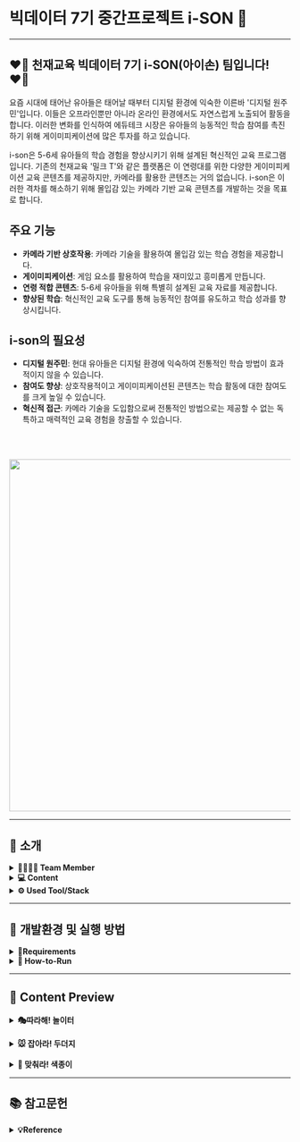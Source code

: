  # 빅데이터 7기 중간프로젝트 i-SON 👋
- - -
## **❤️‍🔥 천재교육 빅데이터 7기 i-SON(아이손) 팀입니다! ❤️‍🔥** 

요즘 시대에 태어난 유아들은 태어날 때부터 디지털 환경에 익숙한 이른바 '디지털 원주민'입니다. 이들은 오프라인뿐만 아니라 온라인 환경에서도 자연스럽게 노출되어 활동을 합니다. 이러한 변화를 인식하여 에듀테크 시장은 유아들의 능동적인 학습 참여를 촉진하기 위해 게이미피케이션에 많은 투자를 하고 있습니다.

i-son은 5-6세 유아들의 학습 경험을 향상시키기 위해 설계된 혁신적인 교육 프로그램입니다. 기존의 천재교육 '밀크 T'와 같은 플랫폼은 이 연령대를 위한 다양한 게이미피케이션 교육 콘텐츠를 제공하지만, 카메라를 활용한 콘텐츠는 거의 없습니다. i-son은 이러한 격차를 해소하기 위해 몰입감 있는 카메라 기반 교육 콘텐츠를 개발하는 것을 목표로 합니다.

## 주요 기능

- **카메라 기반 상호작용**: 카메라 기술을 활용하여 몰입감 있는 학습 경험을 제공합니다.
- **게이미피케이션**: 게임 요소를 활용하여 학습을 재미있고 흥미롭게 만듭니다.
- **연령 적합 콘텐츠**: 5-6세 유아들을 위해 특별히 설계된 교육 자료를 제공합니다.
- **향상된 학습**: 혁신적인 교육 도구를 통해 능동적인 참여를 유도하고 학습 성과를 향상시킵니다.

## i-son의 필요성

- **디지털 원주민**: 현대 유아들은 디지털 환경에 익숙하여 전통적인 학습 방법이 효과적이지 않을 수 있습니다.
- **참여도 향상**: 상호작용적이고 게이미피케이션된 콘텐츠는 학습 활동에 대한 참여도를 크게 높일 수 있습니다.
- **혁신적 접근**: 카메라 기술을 도입함으로써 전통적인 방법으로는 제공할 수 없는 독특하고 매력적인 교육 경험을 창출할 수 있습니다.

<br>

<br>
<p align="left">
  <img src=https://github.com/sunny7319/Hands_MediaPipe_project/assets/112309620/b554d8c6-7b6c-4d5a-9b91-c6f864487d60 width = "630px">


</p>

- - -

## **🤍 소개**

<details>
<summary> <b>👨‍👨‍👧‍👦 Team Member</b></summary><br>
  


</br>
<table>
  <tr>
    <td align="center">
      <a href="https://github.com/bgmbgm94">
        <img src="https://github.com/bgmbgm94.png" width="150px;" alt="경만"/>
        <br />
        <sub><b>👑 백경만</b><br>🙋‍♂️ 교육 컨텐츠 개발 및 발표</sub>
      </a>
    </td>
    <td align="center">
      <a href="https://github.com/pch229">
        <img src="https://github.com/pch229.png" width="150px;" alt="찬혁"/>
        <br />
        <sub><b>박찬혁</b><br>🙋‍♂️ DB 구축 및 문서 작업</sub>
      </a>
    </td>
    <td align="center">
      <a href="https://github.com/LeeMin-a">
        <img src="https://github.com/LeeMin-a.png" width="150px;" alt="민아"/>
        <br />
        <sub><b>이민아</b><br>🙋‍♀️ 웹 개발 및 Notion 담당</sub>
      </a>
    </td>
  </tr>
  <tr>
    <td align="center">
      <a href="https://github.com/choijouneun">
        <img src="https://github.com/choijouneun.png" width="150px;" alt="종은"/>
        <br />
        <sub><b>최종은</b><br>🙋‍♂️ 교육 컨텐츠 개발 및 네트워크 구성</sub>
      </a>
    </td>
    <td align="center">
      <a href="https://github.com/hanaSummer0701">
        <img src="https://github.com/hanaSummer0701.png" width="150px;" alt="하나"/>
        <br />
        <sub><b>장하나</b><br>🙋‍♀️ DB 구축 및 ppt 제작</sub>
      </a>
    </td>
    <td align="center">
      <a href="https://github.com/sunny7319">
        <img src="https://github.com/sunny7319.png" width="150px;" alt="선영"/>
        <br />
        <sub><b>민선영</b><br>🙋‍♀️ 웹개발 및 Github 담당</sub>
      </a>
    </td>
  </tr>
</table>
</details>

<details>
<summary> <b>💻 Content</b></summary><br>

</br>

-  **따라해! 놀이터** : 웹캠을 활용하여 유아들이 손을 통해 미리 학습된 그림자(개,고양이,나무,돌,해,...) 모양을 인식하면 해당 그림자에 맞는 이미지가 생성되는 게임으로, 5-7세 아이들의 소근육 발달에 도움을 줌. 

- **잡아라! 두더지** : 게임 내에 나타난 두더지 이미지
  
- **맞춰라! 색종이** : 게임내에 나타난 이미지를 보고 한글 교구를 이용하여 단어를 조합하는 게임으로, 5-7세 아이들의 언어발달과 더불어 한글 교구를 통한 소근육 발달에 도움을 줌.
</details>


<details>
<summary> <b>⚙️ Used Tool/Stack</b></summary><br>

</br>
<p align="left">

<img alt="Python" src ="https://img.shields.io/badge/Python-3776AB.svg?&style=for-the-badge&logo=Python&logoColor=white"/>
<img alt="TensorFlow" src ="https://img.shields.io/badge/TensorFlow-1677FF.svg?&style=for-the-badge&logo=TensorFlow&logoColor=black"/>
<img alt="Jupyter" src ="https://img.shields.io/badge/Jupyter-F37626.svg?&style=for-the-badge&logo=Jupyter&logoColor=white"/>
<img alt="OpenCV" src ="https://img.shields.io/badge/OpenCV-5C3EE8.svg?&style=for-the-badge&logo=OpenCV&logoColor=white"/><br>
<img alt="OpenAI" src ="https://img.shields.io/badge/OpenAI-412991.svg?&style=for-the-badge&logo=OpenAI&logoColor=white"/>
<img alt="Anaconda" src ="https://img.shields.io/badge/Anaconda-44A833.svg?&style=for-the-badge&logo=Anaconda&logoColor=black"/>
<img alt="Flask" src ="https://img.shields.io/badge/Flask-000000.svg?&style=for-the-badge&logo=Flask&logoColor=white"/>
<img alt="postgresql" src ="https://img.shields.io/badge/postgresql-4169E1.svg?&style=for-the-badge&logo=postgresql&logoColor=white"/>

</p>
</details>




- - -
## **🩶 개발환경 및 실행 방법**
<details>
<summary><b>📄Requirements</b></summary>

  <br>
    - python==3.12.3
  <br>
    - numpy==1.26.4
  <br>
    - flask==3.0.3
  <br>
    - flask-sqlalchemy==3.1.1
  <br>
    - psycopg2==2.9.9
  <br>
    - opencv-python==4.9.0.80
  <br>
    - mediapipe==0.10.14
  <br>
    - cvzone==1.6.1
  <br>
    - tensorflow==2.16.1
  <br>
    - apscheduler==3.10.4
  <br>
    - torch==2.3.0
  <br>
    - torchvision==0.18.0
  <br>
    - requirements.txt를 별첨하였으며 requirements.txt를 install을 통해 라이브러리를 설치하여 적절하게 환경 Setting이 가능합니다.
  <br>

  </details>

<details>
<summary><b>🏃 How-to-Run</b></summary>

  
  ### venv install
  ```bash
  conda create -n (이름) python==3.12.3 numpy==1.26.4 flask==3.0.3 flask-sqlalchemy==3.1.1 psycopg2==2.9.9 watchdog==4.0.1
  ```

  ### Folder Movement
  ```bash
  cd anaconda3\envs\(이름)\Hands_MediaPipe_project
  ```

  ### pakeage install
  `Hands_MediaPipe_project` 디렉토리에서
  ```bash
  -m pip install -r requirements.txt
  ```

  ### App run 
  `Hands_MediaPipe_project` 디렉토리에서
  ```bash
  python server.py
  ```

  <br>

</details>

- - -
## **🖤 Content Preview**
<details>
<summary><b>🎭따라해! 놀이터</b></summary>
  <p align='left'>
    <img src =  width = "400px">
    <img src =  width = "400px">
  </p>
</details>

<br>

<details>
<summary><b>🐭 잡아라! 두더지</b></summary>
  <p align='left'>
    <img src =  width = "400px">
    <img src =  width = "400px">
</details>

<br>

<details>
<summary><b>📝 맞춰라! 색종이</b></summary>
  <p align='left'>
    <img src =  width = "400px">
    <img src =  width = "400px">
  </p>
</details>

- - -
## **📚 참고문헌**
<details>
<summary><b>💡Reference </b></summary>
<br>

- Prensky, M. (2001a). Digital natives, digital immigrants part 1. On the horizon, 9(5), 1-6.
- 이지우, 박유정. (2022). 게이미피케이션 기반 국내 유아교육 앱(app) 분석. 열린유아교육연구, 27(6), 29-52, 
10.20437/KOAECE27-6-02
- 백정열 (2018). 에듀테크의 기술 및 콘텐츠 동향. 정보통신기술진흥센터(1855), 14-28. 
- 김진수, 박남제 (2019). 게이미피케이션을 활용한 초등학생 블록체인기술 핵심원리 교육 탐구. 정보교육학회논문지, 23(2), 
141-148. 
- Kim, Kuyng-chul, Oh, Ah-reum, “A Study on the imaginative narratives of children using Augmented Reality (AR)-based 
educational play content”, Journal of Children's Media & Education , Vol. 20, No. 1, 169-195, Mar 2021.  이하 Kim, Oh. 
- 아시아경제) 투자 혹한기에도 에듀테크 기업엔 수백억대 뭉칫돈 몰린다   https://cm.asiae.co.kr/article/2022112508303826390 
- 이투데이) 국내 에듀테크 시장 2026년 11조원 전망…"공교육과 결합 추진"   https://www.etoday.co.kr/news/view/2285141 
- Kim, Oh.
</details>
